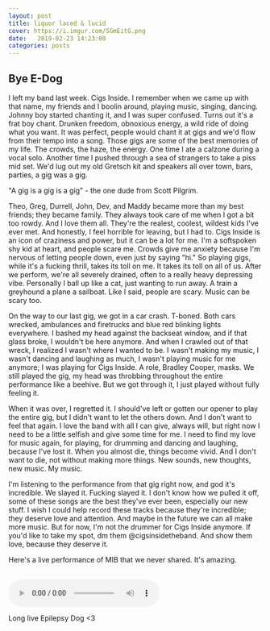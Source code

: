 ```yaml
---
layout: post
title: liquor laced & lucid
cover: https://i.imgur.com/SGmEitG.png
date:   2019-02-23 14:23:00
categories: posts
---
```

## Bye E-Dog

I left my band last week. Cigs Inside. I remember when we came up with that name, my friends and I boolin around, playing music, singing, dancing. Johnny boy started chanting it, and I was super confused. Turns out it's a frat boy chant. Drunken freedom, obnoxious energy, a wild ride of doing what you want. It was perfect, people would chant it at gigs and we'd flow from their tempo into a song. Those gigs are some of the best memories of my life. The crowds, the haze, the energy. One time I ate a calzone during a vocal solo. Another time I pushed through a sea of strangers to take a piss mid set. We'd lug out my old Gretsch kit and speakers all over town, bars, parties, a gig was a gig.

"A gig is a gig is a gig" - the one dude from Scott Pilgrim.

Theo, Greg, Durrell, John, Dev, and Maddy became more than my best friends; they became family. They always took care of me when I got a bit too rowdy. And I love them all. They're the realest, coolest, wildest kids I've ever met. And honestly, I feel horrible for leaving, but I had to. Cigs Inside is an icon of craziness and power, but it can be a lot for me. I'm a softspoken shy kid at heart, and people scare me. Crowds give me anxiety because I'm nervous of letting people down, even just by saying "hi." So playing gigs, while it's a fucking thrill, takes its toll on me. It takes its toll on all of us. After we perform, we're all severely drained, often to a really heavy depressing vibe. Personally I ball up like a cat, just wanting to run away. A train a greyhound a plane a sailboat. Like I said, people are scary. Music can be scary too.

On the way to our last gig, we got in a car crash. T-boned. Both cars wrecked, ambulances and firetrucks and blue red blinking lights everywhere. I bashed my head against the backseat window, and if that glass broke, I wouldn't be here anymore. And when I crawled out of that wreck, I realized I wasn't where I wanted to be. I wasn't making my music, I wasn't dancing and laughing as much, I wasn't playing music for me anymore; I was playing for Cigs Inside. A role, Bradley Cooper, masks. We still played the gig, my head was throbbing throughout the entire performance like a beehive. But we got through it, I just played without fully feeling it.

When it was over, I regretted it. I should've left or gotten our opener to play the entire gig, but I didn't want to let the others down. And I don't want to feel that again. I love the band with all I can give, always will, but right now I need to be a little selfish and give some time for me. I need to find my love for music again, for playing, for drumming and dancing and laughing, because I've lost it. When you almost die, things become vivid. And I don't want to die, not without making more things. New sounds, new thoughts, new music. My music.

I'm listening to the performance from that gig right now, and god it's incredible. We slayed it. Fucking slayed it. I don't know how we pulled it off, some of these songs are the best they've ever been, especially our new stuff. I wish I could help record these tracks because they're incredible; they deserve love and attention. And maybe in the future we can all make more music. But for now, I'm not the drummer for Cigs Inside anymore. If you'd like to take my spot, dm them @cigsinsidetheband. And show them love, because they deserve it.

Here's a live performance of MIB that we never shared. It's amazing.<br><br>

<audio controls>
  <source src="{{ site.baseurl }}/audio/mib.mp3" type="audio/mpeg">
Your browser does not support the audio element.
</audio><br>

Long live Epilepsy Dog <3
